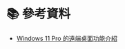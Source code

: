 # 📚 參考資料
- [Windows 11 Pro 的遠端桌面功能介紹](https://ithelp.ithome.com.tw/m/articles/10367394 "Windows 11 Pro 的遠端桌面功能介紹")
